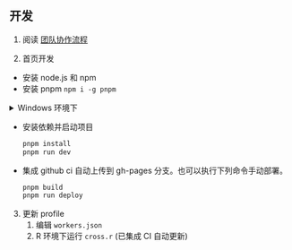 ## 开发

1. 阅读 [团队协作流程](https://github.com/girlspowertech/girlspowertech.github.io/issues/3)

2. 首页开发
  - 安装 node.js 和 npm
  - 安装 pnpm `npm i -g pnpm`
<details>
  <summary>Windows 环境下</summary
                        
可以使用PowerShell用以下命令：

```sh
iwr https://get.pnpm.io/install.ps1 -useb | iex
```
    
   安装成功后 `pnpm`已经被加入环境变量，但可能在 VS Code 会有以下提示：
   
  > pnpm : 无法加载文件 C:\Users\fishm\AppData\Roaming\npm\pnpm.ps1。未对文件 C:\Users\fishm\AppData\Roaming\npm\pnpm.ps1 进行数字签名。无法在当前系统上运行该脚本。有关运行脚本和设置执行策略的详细信息，请参阅 https:/go.microsoft.com/fwlink/?LinkID=135170 中的 about_Execution_Policies。所在位置 行:1 字符: 1
  
  需要以管理员身份运行 PowerShell, 输入以下命令：
  
```sh
set-ExecutionPolicy RemoteSigned
```
选择A修改策略
</details>

  - 安装依赖并启动项目
    ```sh
    pnpm install
    pnpm run dev

    ```
  - 集成 github ci 自动上传到 gh-pages 分支。也可以执行下列命令手动部署。
    ```sh
    pnpm build
    pnpm run deploy
    ```

3. 更新 profile
   1. 编辑 `workers.json`
   2. R 环境下运行 `cross.r` (已集成 CI 自动更新)

